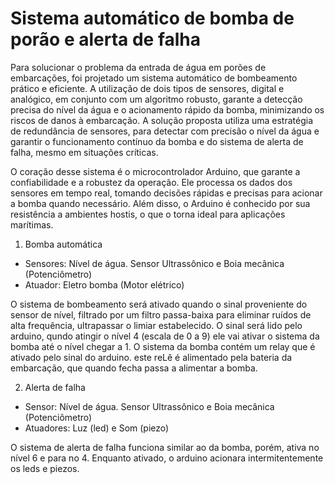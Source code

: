# Sistema automático de bomba de porão e alerta de falha

Para solucionar o problema da entrada de água em porões de embarcações, foi projetado um sistema automático de bombeamento prático e eficiente. A utilização de dois tipos de sensores, digital e analógico, em conjunto com um algoritmo robusto, garante a detecção precisa do nível da água e o acionamento rápido da bomba, minimizando os riscos de danos à embarcação. A solução proposta utiliza uma estratégia de redundância de sensores, para detectar com precisão o nível da água e garantir o funcionamento contínuo da bomba e do sistema de alerta de falha, mesmo em situações críticas.

O coração desse sistema é o microcontrolador Arduino, que garante a confiabilidade e a robustez da operação. Ele processa os dados dos sensores em tempo real, tomando decisões rápidas e precisas para acionar a bomba quando necessário. Além disso, o Arduino é conhecido por sua resistência a ambientes hostis, o que o torna ideal para aplicações marítimas.

1. Bomba automática
* Sensores: Nível de água. Sensor Ultrassônico e Boia mecânica (Potenciômetro)
* Atuador: Eletro bomba (Motor elétrico)

O sistema de bombeamento será ativado quando o sinal proveniente do sensor de nível, filtrado por um filtro passa-baixa para eliminar ruídos de alta frequência, ultrapassar o limiar estabelecido. O sinal será lido pelo arduino, qundo atingir o nível 4 (escala de 0 a 9) ele vai ativar o sistema da bomba até o nível chegar a 1.
O sistema da bomba contém um relay que é ativado pelo sinal do arduino. este reLê é alimentado pela bateria da embarcação, que quando fecha passa a alimentar a bomba.

2. Alerta de falha
* Sensor: Nível de água. Sensor Ultrassônico e Boia mecânica (Potenciômetro)
* Atuadores: Luz (led) e Som (piezo)

O sistema de alerta de falha funciona similar ao da bomba, porém, ativa no nível 6 e para no 4. Enquanto ativado, o arduino acionara intermitentemente os leds e piezos.
